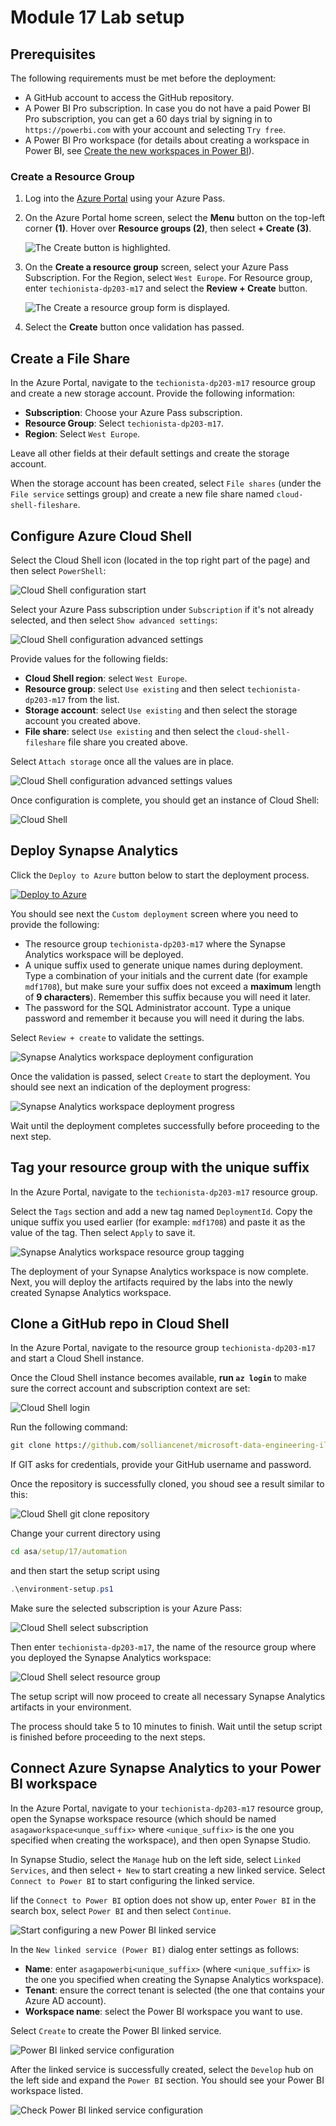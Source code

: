 # Module 17 Lab setup

## Prerequisites

The following requirements must be met before the deployment:

- A GitHub account to access the GitHub repository.
- A Power BI Pro subscription. In case you do not have a paid Power BI Pro subscription, you can get a 60 days trial by signing in to `https://powerbi.com` with your account and selecting `Try free`.
- A Power BI Pro workspace (for details about creating a workspace in Power BI, see [Create the new workspaces in Power BI](https://docs.microsoft.com/en-us/azure/synapse-analytics/quickstart-power-bi)).

### Create a Resource Group

1. Log into the [Azure Portal](https://portal.azure.com) using your Azure Pass.

2. On the Azure Portal home screen, select the **Menu** button on the top-left corner **(1)**. Hover over **Resource groups (2)**, then select **+ Create (3)**.

    ![The Create button is highlighted.](../04/media/new-resourcegroup.png "Create resource group")

3. On the **Create a resource group** screen, select your Azure Pass Subscription. For the Region, select `West Europe`. For Resource group, enter `techionista-dp203-m17` and select the **Review + Create** button.

    ![The Create a resource group form is displayed.](../04/media/bhol_resourcegroupform.png)

4. Select the **Create** button once validation has passed.

## Create a File Share

In the Azure Portal, navigate to the `techionista-dp203-m17` resource group and create a new storage account. Provide the following information:

- **Subscription**: Choose your Azure Pass subscription.
- **Resource Group**: Select `techionista-dp203-m17`. 
- **Region**: Select `West Europe`.

Leave all other fields at their default settings and create the storage account. 

When the storage account has been created, select `File shares` (under the `File service` settings group) and create a new file share named `cloud-shell-fileshare`.

## Configure Azure Cloud Shell

Select the Cloud Shell icon (located in the top right part of the page) and then select `PowerShell`:

![Cloud Shell configuration start](media/cloudshell-configure-01.png)

Select your Azure Pass subscription under `Subscription` if it's not already selected, and then select `Show advanced settings`:

![Cloud Shell configuration advanced settings](media/cloudshell-configure-02.png)

Provide values for the following fields:

- **Cloud Shell region**: select `West Europe`.
- **Resource group**: select `Use existing` and then select `techionista-dp203-m17` from the list.
- **Storage account**: select `Use existing` and then select the storage account you created above.
- **File share**: select `Use existing` and then select the `cloud-shell-fileshare` file share you created above.

Select `Attach storage` once all the values are in place.

![Cloud Shell configuration advanced settings values](media/cloudshell-configure-03.png)

Once configuration is complete, you should get an instance of Cloud Shell:

![Cloud Shell](media/cloudshell-configure-04.png)

## Deploy Synapse Analytics

Click the `Deploy to Azure` button below to start the deployment process.

[![Deploy to Azure](https://aka.ms/deploytoazurebutton)](https://portal.azure.com/#create/Microsoft.Template/uri/https%3A%2F%2Fraw.githubusercontent.com%2Fsolliancenet%2Fmicrosoft-data-engineering-ilt-deploy%2Fmain%2Fsetup%2F01%2Farm%2Fasaga-workspace-core.json%3Ftoken%3DAA2FKXRAGLJK2Q5PS7UV6QC7ZZAS2)

You should see next the `Custom deployment` screen where you need to provide the following:

- The resource group `techionista-dp203-m17` where the Synapse Analytics workspace will be deployed.
- A unique suffix used to generate unique names during deployment. Type a combination of your initials and the current date (for example `mdf1708`), but make sure your suffix does not exceed a **maximum** length of **9 characters**). Remember this suffix because you will need it later.
- The password for the SQL Administrator account. Type a unique password and remember it because you will need it during the labs.

Select `Review + create` to validate the settings.

![Synapse Analytics workspace deployment configuration](media/asaworkspace-deploy-configure.png)

Once the validation is passed, select `Create` to start the deployment. You should see next an indication of the deployment progress:

![Synapse Analytics workspace deployment progress](media/asaworkspace-deploy-progress.png)

Wait until the deployment completes successfully before proceeding to the next step.

## Tag your resource group with the unique suffix

In the Azure Portal, navigate to the `techionista-dp203-m17` resource group.

Select the `Tags` section and add a new tag named `DeploymentId`. Copy the unique suffix you used earlier (for example: `mdf1708`) and paste it as the value of the tag. Then select `Apply` to save it.

![Synapse Analytics workspace resource group tagging](media/asaworkspace-deploy-tag.png)

The deployment of your Synapse Analytics workspace is now complete. Next, you will deploy the artifacts required by the labs into the newly created Synapse Analytics workspace.

## Clone a GitHub repo in Cloud Shell

In the Azure Portal, navigate to the resource group `techionista-dp203-m17` and start a Cloud Shell instance.

Once the Cloud Shell instance becomes available, **run ```az login```** to make sure the correct account and subscription context are set:

![Cloud Shell login](media/cloudshell-setup-01.png)

Run the following command:

```cmd
git clone https://github.com/solliancenet/microsoft-data-engineering-ilt-deploy asa
```

If GIT asks for credentials, provide your GitHub username and password.

Once the repository is successfully cloned, you shoud see a result similar to this:

![Cloud Shell git clone repository](media/cloudshell-setup-02.png)

Change your current directory using

```cmd
cd asa/setup/17/automation
```

and then start the setup script using

```powershell
.\environment-setup.ps1
```

Make sure the selected subscription is your Azure Pass:

![Cloud Shell select subscription](media/cloudshell-setup-03.png)

Then enter `techionista-dp203-m17`, the name of the resource group where you deployed the Synapse Analytics workspace:

![Cloud Shell select resource group](media/cloudshell-setup-04.png)

The setup script will now proceed to create all necessary Synapse Analytics artifacts in your environment.

The process should take 5 to 10 minutes to finish. Wait until the setup script is finished before proceeding to the next steps.

## Connect Azure Synapse Analytics to your Power BI workspace

In the Azure Portal, navigate to your `techionista-dp203-m17` resource group, open the Synapse workspace resource (which should be named `asagaworkspace<unque_suffix>` where `<unique_suffix>` is the one you specified when creating the workspace), and then open Synapse Studio.

In Synapse Studio, select the `Manage` hub on the left side, select `Linked Services`, and then select `+ New` to start creating a new linked service. Select `Connect to Power BI` to start configuring the linked service.

Iif the `Connect to Power BI` option does not show up, enter `Power BI` in the search box, select `Power BI` and then select `Continue`.

![Start configuring a new Power BI linked service](media/asaworkspace-deploy-pbi-linked-service-01.png)

In the `New linked service (Power BI)` dialog enter settings as follows:

- **Name**: enter `asagapowerbi<unique_suffix>` (where `<unique_suffix>` is the one you specified when creating the Synapse Analytics workspace).
- **Tenant**: ensure the correct tenant is selected (the one that contains your Azure AD account).
- **Workspace name**: select the Power BI workspace you want to use.

Select `Create` to create the Power BI linked service.

![Power BI linked service configuration](media/asaworkspace-deploy-pbi-linked-service-02.png)

After the linked service is successfully created, select the `Develop` hub on the left side and expand the `Power BI` section. You should see your Power BI workspace listed.

![Check Power BI linked service configuration](media/asaworkspace-deploy-pbi-linked-service-03.png)
